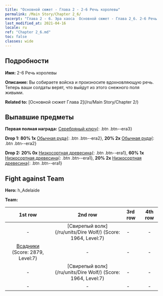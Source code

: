 ```yaml
---
title: "Основной сюжет - Глава 2 - 2-6 Речь королевы"
permalink: /Main Story/Chapter 2_6/
excerpt: "Глава 2 - 6. Эра хаоса  Основной сюжет - Глава 2_6. 2-6 Речь королевы"
last_modified_at: 2021-04-16
locale: ru
ref: "Chapter 2_6.md"
toc: false
classes: wide
---
```


## Подробности

 **Имя:** 2-6 Речь королевы

 **Описание:** Вы собираете войска и произносите вдохновляющую речь. Теперь ваши солдаты верят, что выйдут из этого снежного поля живыми.

 **Related to:** [Основной сюжет Глава 2](/ru/Main Story/Chapter 2/)

## Выпавшие предметы

 **Первая полная награда:** [Серебряный ключ](/ru/Items/con_693/){: .btn .btn--era3}

 **Drop 1:** **80% 1x** [Обычная руда](/ru/Items/mat_6/){: .btn .btn--era2}, **20% 2x** [Обычная руда](/ru/Items/mat_6/){: .btn .btn--era2}

 **Drop 2:** **20% 0x** [Низкосортная древесина](/ru/Items/mat_1/){: .btn .btn--era1}, **60% 1x** [Низкосортная древесина](/ru/Items/mat_1/){: .btn .btn--era1}, **20% 2x** [Низкосортная древесина](/ru/Items/mat_1/){: .btn .btn--era1}


## Fight against Team
 **Hero:** h_Adelaide

 **Team:**


  | 1st row | 2nd row | 3rd row | 4th row |
  |:----:|:----:|:----|:----:|
  | - | [Свирепый волк](/ru/units/Dire Wolf/) (Score: 1964, Level:7)  | - | - |
  | [Всадники](/ru/units/Cavalier/) (Score: 2879, Level:7)  | - | - | - |
  | - | [Свирепый волк](/ru/units/Dire Wolf/) (Score: 1964, Level:7)  | - | - |
  | - | - | - | - |


